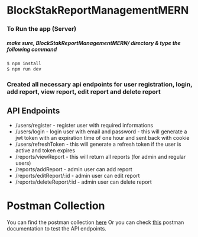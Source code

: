 # BlockStakReportManagementMERN

### To Run the app (Server)

##### make sure, BlockStakReportManagementMERN/ directory & type the following command

```sh
$ npm install
$ npm run dev
```

### Created  all necessary  api endpoints for user registration, login, add  report, view report, edit report and delete report
## API Endpoints
* /users/register - register user with required informations
* /users/login - login user with email and password - this will generate a jwt token with an expiration time of one hour and sent back  with cookie
* /users/refreshToken - this will generate a refresh token if the user is active and token expires
* /reports/viewReport - this will return all reports (for admin and regular users)
* /reports/addReport - admin user can add report
* /reports/editReport/:id - admin user can edit  report
* /reports/deleteReport/:id - admin user can delete report
  
# Postman Collection
You can find the postman collection [here](https://github.com/Shahrear002/BlockStakReportManagementMERN/blob/main/ReportManagement.postman_collection.json) 
Or you can check <a href="https://documenter.getpostman.com/view/4921692/2s9YC4VYp2" target="_blank">this</a> postman documentation to test the API endpoints.
